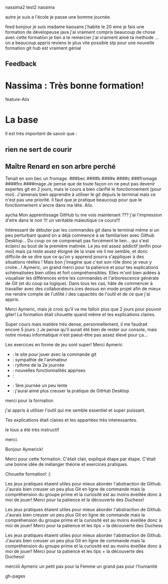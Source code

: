 nassima2
test2 nassima


autre
je suis a l'école 
je passe une bomme journée.

feed
bonjour je suis madame kaouane j'habite le 20 eme
je fais une formation de dévelopeuse java
j'ai vraiment compris beaucoup de chose avec cette formation
je tien a te remercier
j'ai vraiment aimé ta methode ... on a beaucoup appris
reviens le plus vite possible stp pour une nouvelle formation
git hub est vraiment génial


## Feedback


Nassima :
Très bonne formation!
=======
feature-Alix
# La base
Il est très *important* de savoir que :
## rien ne sert de courir
## Maître Renard en son arbre perché
Tenait en son bec un fromage.
###bec
####b
####e
####c
###fromage
####fro
####mage
Je pense que de toute façon on ne peut pas devenir expertes git en 2 jours, mais le cours a bien clarifié le fonctionnement (pour moi). J'aimerais bien apprendre à utiliser le git depuis le terminal mais ce n'est pas une priorité. Il faut que je pratique beaucoup pour que le fonctionnement s'ancre dans ma tête.
Alix.

aycha
Mon apprentissage GitHub
tu me vois maintenant ???
j'ai l'impression d'etre dans le noir !!!
un veritable maieutique ce cours!!!


Intéressant de débuter par les commandes git dans le terminal même si un peu perturbant quand on a déjà commencé à se familiariser avec Github Desktop... Du coup on ne comprenait pas forcément le lien... qui s'est éclairci au bout de la première matinée.
Le jeu est assez addictif (enfin pour moi) mais ça reste assez éloigné de la vraie vie il me semble, et donc difficile de se dire que ce qu'on y apprend pourra s'appliquer à des situations réelles ! Mais bon j'imagine que c'est son rôle donc je veux y croire...!
Aymeric, un grand merci pour ta patience et pour tes explications schématisées bien utiles et fort compréhensibles. Elles m'ont bien aidées à visualiser les différences entre les commandes et l'arborescence générale de Git (et du coup sa logique).
Dans tous les cas, hâte de commencer à travailler avec des collaborateurs.ices dessus en mode projet afin de mieux me rendre compte de l'utilité / des capacités de l'outil et de ce que j'ai appris.



Merci Aymeric, mais je crois qu'il va me falloir plus que 2 jours pour pouvoir giter!
La formation était chouette quand même et tes explications claires.


Super cours mais matière très dense, personnellement, il me faudrait encore 5 jours :)
Je pense qu'il aurait été bien de rester sur console, mais notre niveau informatique n'est paeut-être pas assez élevé pour ça...

Les exercices en forme de jeu sont super!
Merci Aymeric

<!-- CHARLOTTE -->
+ : le site pour jouer avec la commande git
+ : sympathie de l'animateur
+ : rythme de la 2e journée
+ : nouvelles fonctionnalités apprises
+ :

- : 1ère journée un peu lente
- : j'aurai aimé plus creuser la pratique de GitHub Desktop

merci  pour la formation

j'ai appris à utiliser l'outil qui me semble essentiel et super puissant.

Tes explications était claires et tes appartées très interessantes.

le tous a été très instructif

merci.

<!--Delphine-->

Bonjour Aymerick!

Merci pour cette formation.
C'était clair, expliqué étape par étape. C'était une bonne idée de mélanger théorie et exercices pratiques.

<!--Sarah-->
Chouette formation! :)

Les jeux pratiques étaient utiles pour mieux aborder l'abstraction de Github.
J'aurais bien creuser un peu plus Git en ligne de commande mais la compréhension du groupe prime et la curiosité est au moins éveillée donc à moi de jouer!
Merci pour ta patience et la découverte des Duchess! 


Les jeux pratiques étaient utiles pour mieux aborder l'abstraction de Github. 
J'aurais bien creuser un peu plus Git en ligne de commande mais la compréhension du groupe prime et la curiosité est au moins éveillée donc à moi de jouer! 
Merci pour ta patience et les tips + la découverte des Duchess

Les jeux pratiques étaient utiles pour mieux aborder l'abstraction de Github.
J'aurais bien creuser un peu plus Git en ligne de commande mais la compréhension du groupe prime et la curiosité est au moins éveillée donc à moi de jouer!
Merci pour ta patience et les tips + la découverte des Duchess!


 

merciiii Aymeric
un petit pas pour la Femme un grand pas pour l'humanité


gh-pages
